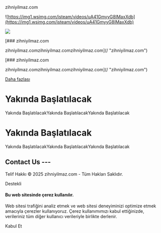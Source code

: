 zihniyilmaz.com



![https://img1.wsimg.com/isteam/videos/uA41GmyyG8IMaxXdb](https://img1.wsimg.com/isteam/videos/uA41GmyyG8IMaxXdb)

[![](https://img1.wsimg.com/isteam/videos/uA41GmyyG8IMaxXdb)](https://websites.godaddy.com/categories/v4/videos/raw/video/uA41GmyyG8IMaxXdb)

[### zihniyilmaz.com

zihniyilmaz.comzihniyilmaz.comzihniyilmaz.com](/ "zihniyilmaz.com")

[### zihniyilmaz.com

zihniyilmaz.comzihniyilmaz.comzihniyilmaz.com](/ "zihniyilmaz.com")

[Daha fazlası](#)

‌Yakında Başlatılacak
=====================

‌Yakında Başlatılacak‌Yakında Başlatılacak‌Yakında Başlatılacak

‌Yakında Başlatılacak
=====================

‌Yakında Başlatılacak‌Yakında Başlatılacak‌Yakında Başlatılacak

Contact Us ---
--------------

Telif Hakkı © 2025 zihniyilmaz.com - Tüm Hakları Saklıdır.

Destekli

#### Bu web sitesinde çerez kullanılır.

Web sitesi trafiğini analiz etmek ve web sitesi deneyiminizi optimize etmek amacıyla çerezler kullanıyoruz. Çerez kullanımımızı kabul ettiğinizde, verileriniz tüm diğer kullanıcı verileriyle birlikte derlenir.

Kabul Et